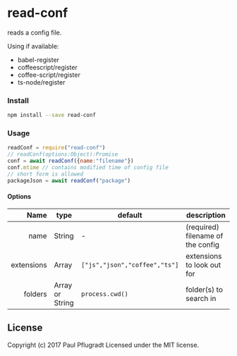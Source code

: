 # read-conf
reads a config file. 

Using if available:
- babel-register
- coffeescript/register
- coffee-script/register
- ts-node/register

### Install
```sh
npm install --save read-conf
```

### Usage
```js
readConf = require("read-conf")
// readConf(options:Object):Promise
conf = await readConf({name:"filename"})
conf.mtime // contains modified time of config file
// short form is allowed
packageJson = await readConf("package")
```

#### Options
Name | type | default | description
---:| --- | ---| ---
name | String | - | (required) filename of the config
extensions | Array | `["js","json","coffee","ts"]` | extensions to look out for
folders | Array or String | `process.cwd()` | folder(s) to search in

## License
Copyright (c) 2017 Paul Pflugradt
Licensed under the MIT license.
